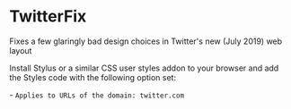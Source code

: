 # TwitterFix
Fixes a few glaringly bad design choices in Twitter's new (July 2019) web layout

Install Stylus or a similar CSS user styles addon to your browser and add the Styles code with the following option set:

\- `Applies to URLs of the domain: twitter.com`
